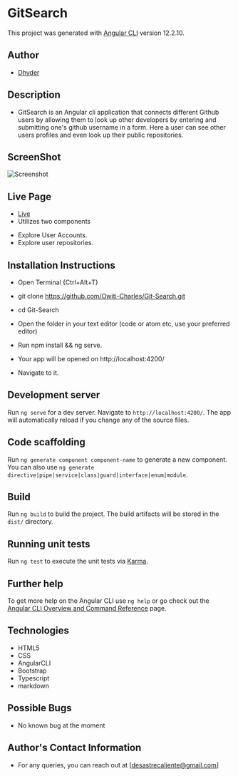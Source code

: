 # GitSearch

This project was generated with [Angular CLI](https://github.com/angular/angular-cli) version 12.2.10.

## Author
* [Dhyder](https://github.com/Dhyder)

## Description
* GitSearch is an Angular cli application that connects different Github users by allowing them to look up other developers by entering and submitting one's github username in a form. Here a user can see other users profiles and even look up their public repositories.

## ScreenShot
![Screenshot](https://user-images.githubusercontent.com/86789832/137839726-5a422780-bedd-4a56-92d4-266b1a741029.jpg)

## Live Page
- [Live](https://dhyder.github.io/GitSearch/)
- Utilizes two components
* Explore User Accounts.
* Explore user repositories.
## Installation Instructions
* Open Terminal {Ctrl+Alt+T}

* git clone https://github.com/Owiti-Charles/Git-Search.git

* cd Git-Search

* Open the folder in your text editor (code or atom etc, use your preferred editor)

* Run npm install && ng serve.
* Your app will be opened on http://localhost:4200/
* Navigate to it.

## Development server

Run `ng serve` for a dev server. Navigate to `http://localhost:4200/`. The app will automatically reload if you change any of the source files.

## Code scaffolding

Run `ng generate component component-name` to generate a new component. You can also use `ng generate directive|pipe|service|class|guard|interface|enum|module`.

## Build

Run `ng build` to build the project. The build artifacts will be stored in the `dist/` directory.

## Running unit tests

Run `ng test` to execute the unit tests via [Karma](https://karma-runner.github.io).

## Further help

To get more help on the Angular CLI use `ng help` or go check out the [Angular CLI Overview and Command Reference](https://angular.io/cli) page.

## Technologies
- HTML5
- CSS
- AngularCLI
- Bootstrap
- Typescript
- markdown

## Possible Bugs
* No known bug at the moment
## Author's Contact Information
* For any queries, you can reach out at [desastrecaliente@gmail.com]
